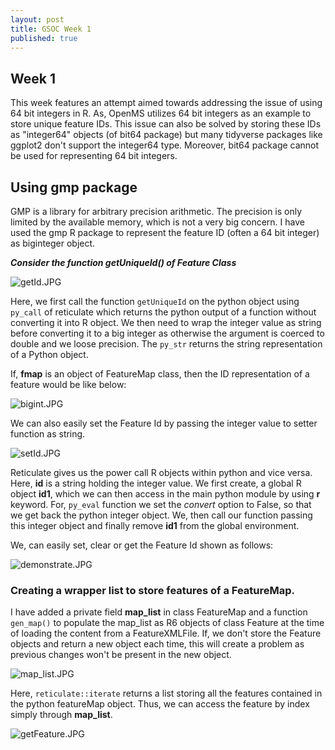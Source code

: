 ```yaml
---
layout: post
title: GSOC Week 1
published: true
---
```

## Week 1
This week features an attempt aimed towards addressing the issue of using 64 bit integers in R. As, OpenMS utilizes 64 bit integers as an example to store unique feature IDs. This issue can also be solved by storing these IDs as "integer64" objects (of bit64 package) but many tidyverse packages like ggplot2 don't support the integer64 type. Moreover, bit64 package cannot be used for representing 64 bit integers.

## Using gmp package

GMP is a library for arbitrary precision arithmetic. The precision is only limited by the available memory, which is not a very big concern. I have used the gmp R package to represent the feature ID (often a 64 bit integer) as biginteger object.

_**Consider the function getUniqueId() of Feature Class**_

![getId.JPG]({{site.baseurl}}/_images/getId.JPG)

Here, we first call the function ```getUniqueId``` on the python object using ```py_call``` of reticulate which returns the python output of a function without converting it into R object. We then need to wrap the integer value as string before converting it to a big integer as otherwise the argument is coerced to double and we loose precision. The ```py_str``` returns the string representation of a Python object.

If, **fmap** is an object of FeatureMap class, then the ID representation of a feature would be like below:

![bigint.JPG]({{site.baseurl}}/_images/bigint.JPG)

We can also easily set the Feature Id by passing the integer value to setter function as string.

![setId.JPG]({{site.baseurl}}/_images/setId.JPG)

Reticulate gives us the power call R objects within python and vice versa. Here, **id** is a string holding the integer value. We first create, a global R object **id1**, which we can then access in the main python module by using **r** keyword. For, ```py_eval``` function we set the _convert_ option to False, so that we get back the python integer object. We, then call our function passing this integer object and finally remove **id1** from the global environment.

We, can easily set, clear or get the Feature Id shown as follows:

![demonstrate.JPG]({{site.baseurl}}/_images/demonstrate.JPG)


### Creating a wrapper list to store features of a FeatureMap.

I have added a private field **map_list** in class FeatureMap and a function ```gen_map()``` to populate the map_list as R6 objects of class Feature at the time of loading the content from a FeatureXMLFile.
If, we don't store the Feature objects and return a new object each time, this will create a problem as previous changes won't be present in the new object.


![map_list.JPG]({{site.baseurl}}/_images/map_list.JPG)


Here, ```reticulate::iterate``` returns a list storing all the features contained in the python featureMap object. Thus, we can access the feature by index simply through **map_list**.


![getFeature.JPG]({{site.baseurl}}/_images/getFeature.JPG)





